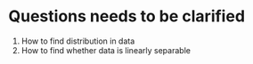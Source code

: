 # Questions needs to be clarified

1. How to find distribution in data
2. How to find whether data is linearly separable 